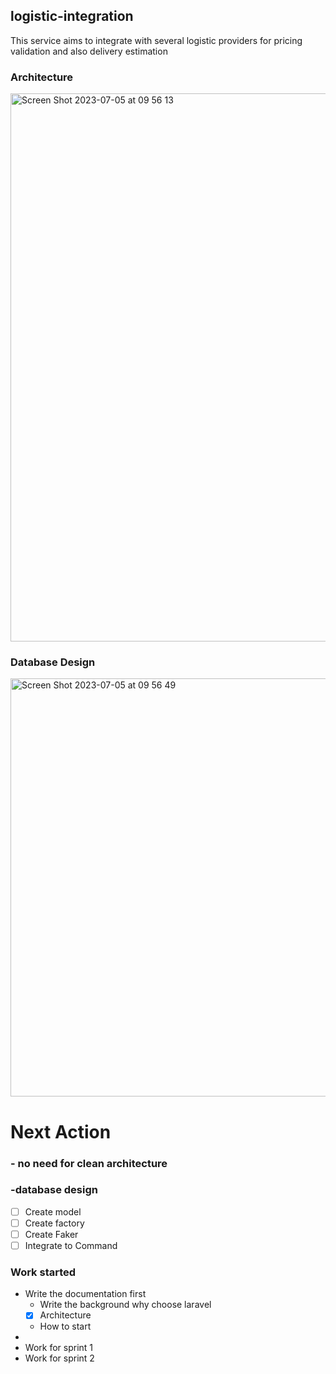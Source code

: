 ## logistic-integration
This service aims to integrate with several logistic providers for pricing validation and also delivery estimation

### Architecture
<img width="877" alt="Screen Shot 2023-07-05 at 09 56 13" src="https://github.com/sjuliper7/logistic-integration-service/assets/29673571/39cbcc72-1598-4eb5-9435-d40c7ecdbbd3">

### Database Design
<img width="669" alt="Screen Shot 2023-07-05 at 09 56 49" src="https://github.com/sjuliper7/logistic-integration-service/assets/29673571/9ba40e50-9e56-4be4-be40-2227502c5e44">




# Next Action
### - no need for clean architecture
### -database design
- [ ] Create model
- [ ] Create factory
- [ ] Create Faker
- [ ] Integrate to Command

### Work started
- Write the documentation first
  - Write the background why choose laravel
  - [x] Architecture
  - How to start
- 
- Work for sprint 1
- Work for sprint 2
